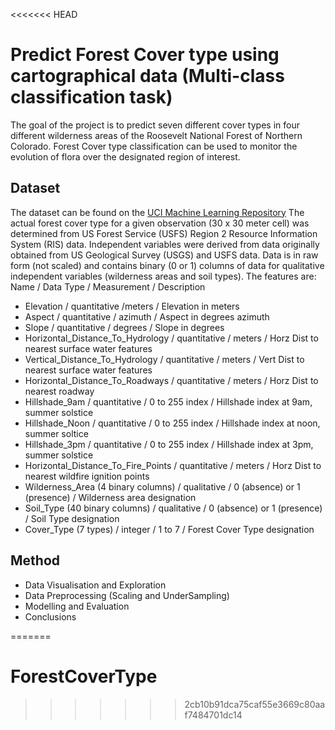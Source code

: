 <<<<<<< HEAD
# Predict Forest Cover type using cartographical data (Multi-class classification task)

The goal of the project is to predict seven different cover types in four different wilderness areas of the Roosevelt National Forest of Northern Colorado. 
Forest Cover type classification can be used to monitor the evolution of flora over the designated region of interest. 

## Dataset
The dataset can be found on the [UCI Machine Learning Repository](https://archive.ics.uci.edu/ml/datasets/Covertype)
The actual forest cover type for a given observation (30 x 30 meter cell) was determined from US Forest Service (USFS) Region 2 Resource Information 
System (RIS) data. Independent variables were derived from data originally obtained from US Geological Survey (USGS) and USFS data. Data is in raw form 
(not scaled) and contains binary (0 or 1) columns of data for qualitative independent variables (wilderness areas and soil types).
The features are: 
Name / Data Type / Measurement / Description 

* Elevation / quantitative /meters / Elevation in meters 
* Aspect / quantitative / azimuth / Aspect in degrees azimuth 
* Slope / quantitative / degrees / Slope in degrees 
* Horizontal_Distance_To_Hydrology / quantitative / meters / Horz Dist to nearest surface water features 
* Vertical_Distance_To_Hydrology / quantitative / meters / Vert Dist to nearest surface water features 
* Horizontal_Distance_To_Roadways / quantitative / meters / Horz Dist to nearest roadway 
* Hillshade_9am / quantitative / 0 to 255 index / Hillshade index at 9am, summer solstice 
* Hillshade_Noon / quantitative / 0 to 255 index / Hillshade index at noon, summer soltice 
* Hillshade_3pm / quantitative / 0 to 255 index / Hillshade index at 3pm, summer solstice 
* Horizontal_Distance_To_Fire_Points / quantitative / meters / Horz Dist to nearest wildfire ignition points 
* Wilderness_Area (4 binary columns) / qualitative / 0 (absence) or 1 (presence) / Wilderness area designation 
* Soil_Type (40 binary columns) / qualitative / 0 (absence) or 1 (presence) / Soil Type designation 
* Cover_Type (7 types) / integer / 1 to 7 / Forest Cover Type designation

## Method
* Data Visualisation and Exploration
* Data Preprocessing (Scaling and UnderSampling)
* Modelling and Evaluation
* Conclusions



=======
# ForestCoverType
>>>>>>> 2cb10b91dca75caf55e3669c80aaf7484701dc14
